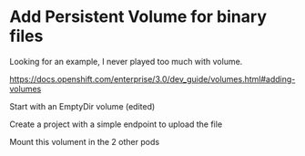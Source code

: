 # Add Persistent Volume for binary files
Looking for an example, I never played too much with volume.

https://docs.openshift.com/enterprise/3.0/dev_guide/volumes.html#adding-volumes

Start with an EmptyDir volume (edited)

Create a project with a simple endpoint to upload the file

Mount this volument in the 2 other pods
